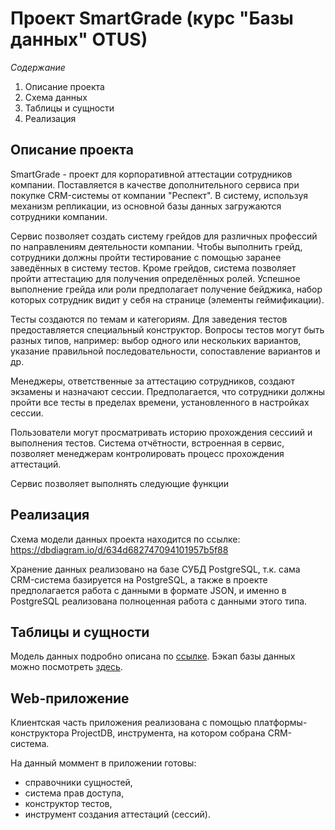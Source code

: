 # Проект SmartGrade (курс "Базы данных" OTUS)

*Содержание*

1. Описание проекта
1. Схема данных
1. Таблицы и сущности
1. Реализация

## Описание проекта

SmartGrade - проект для корпоративной аттестации сотрудников компании. Поставляется в качестве дополнительного сервиса при покупке CRM-системы от компании "Респект". В систему, используя механизм репликации, из основной базы данных загружаются сотрудники компании.

Сервис позволяет создать систему грейдов для различных профессий по направлениям деятельности компании. Чтобы выполнить грейд, сотрудники должны пройти тестирование с помощью заранее заведённых в систему тестов. Кроме грейдов, система позволяет пройти аттестацию для получения определённых ролей. Успешное выполнение грейда или роли предполагает получение бейджика, набор которых сотрудник видит у себя на странице (элементы геймификации).

Тесты создаются по темам и категориям. Для заведения тестов предоставляется специальный конструктор. Вопросы тестов могут быть разных типов, например: выбор одного или нескольких вариантов, указание правильной последовательности, сопоставление вариантов и др. 

Менеджеры, ответственные за аттестацию сотрудников, создают экзамены и назначают сессии. Предполагается, что сотрудники должны пройти все тесты в пределах времени, установленного в настройках сессии. 

Пользователи могут просматривать историю прохождения сессиий и выполнения тестов. Система отчётности, встроенная в сервис, позволяет менеджерам контролировать процесс прохождения аттестаций.

Сервис позволяет выполнять следующие функции

## Реализация

Схема модели данных проекта находится по ссылке: https://dbdiagram.io/d/634d682747094101957b5f88 

Хранение данных реализовано на базе СУБД PostgreSQL, т.к. сама CRM-система базируется на PostgreSQL, а также в проекте предполагается работа с данными в формате JSON, и именно в PostgreSQL реализована полноценная работа с данными этого типа.

## Таблицы и сущности

Модель данных подробно описана по [ссылке](model.md).
Бэкап базы данных можно посмотреть [здесь](backup.sql).

## Web-приложение

Клиентская часть приложения реализована с помощью платформы-конструктора ProjectDB, инструмента, на котором собрана CRM-система.

На данный моммент в приложении готовы:

- справочники сущностей,
- система прав доступа,
- конструктор тестов,
- инструмент создания аттестаций (сессий).
